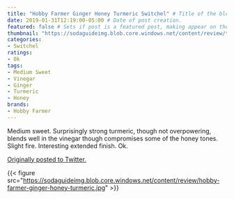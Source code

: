 ```yaml
---
title: "Hobby Farmer Ginger Honey Turmeric Switchel" # Title of the blog post.
date: 2019-01-31T12:19:00-05:00 # Date of post creation.
featured: false # Sets if post is a featured post, making appear on the home page side bar.
thumbnail: "https://sodaguideimg.blob.core.windows.net/content/review/thumbs/hobby-farmer-ginger-honey-turmeric.jpg" # Sets thumbnail image appearing inside card on homepage.
categories:
- Switchel
ratings:
- Ok
tags:
- Medium Sweet
- Vinegar
- Ginger
- Turmeric
- Honey
brands:
- Hobby Farmer
---
```


Medium sweet. Surprisingly strong turmeric, though not overpowering, blends well in the vinegar though compromises some of the honey tones. Slight fire. Interesting extended finish. Ok.

[Originally posted to Twitter.](https://twitter.com/Cavorter/status/1091038308489183232)

{{< figure src="https://sodaguideimg.blob.core.windows.net/content/review/hobby-farmer-ginger-honey-turmeric.jpg" >}}